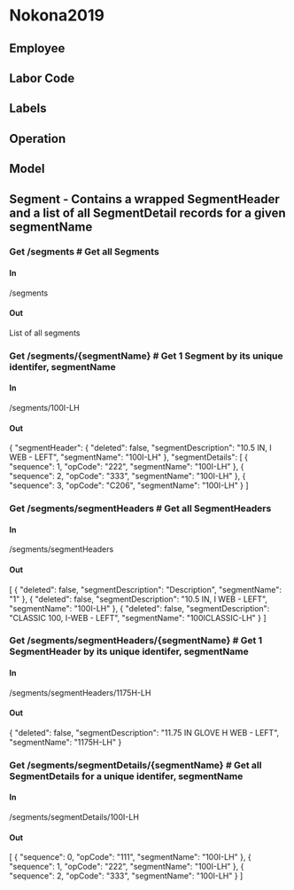 # Nokona2019

## Employee 

## Labor Code

## Labels

## Operation

## Model

## Segment - Contains a wrapped SegmentHeader and a list of all SegmentDetail records for a given segmentName
### Get /segments # Get all Segments
#### In
/segments
#### Out
List of all segments

### Get /segments/{segmentName} # Get 1 Segment by its unique identifer, segmentName
#### In
/segments/100I-LH
#### Out
{
    "segmentHeader": {
        "deleted": false,
        "segmentDescription": "10.5 IN, I WEB - LEFT",
        "segmentName": "100I-LH"
    },
    "segmentDetails": [
        {
            "sequence": 1,
            "opCode": "222",
            "segmentName": "100I-LH"
        },
        {
            "sequence": 2,
            "opCode": "333",
            "segmentName": "100I-LH"
        },
        {
            "sequence": 3,
            "opCode": "C206",
            "segmentName": "100I-LH"
        }
    ]    
        
### Get /segments/segmentHeaders # Get all SegmentHeaders
#### In
/segments/segmentHeaders
#### Out
[
    {
        "deleted": false,
        "segmentDescription": "Description",
        "segmentName": "1"
    },
    {
        "deleted": false,
        "segmentDescription": "10.5 IN, I WEB - LEFT",
        "segmentName": "100I-LH"
    },
    {
        "deleted": false,
        "segmentDescription": "CLASSIC 100, I-WEB - LEFT",
        "segmentName": "100ICLASSIC-LH"
    }
 ]
        
### Get /segments/segmentHeaders/{segmentName} # Get 1 SegmentHeader by its unique identifer, segmentName
#### In
/segments/segmentHeaders/1175H-LH
#### Out
{
    "deleted": false,
    "segmentDescription": "11.75 IN GLOVE H WEB - LEFT",
    "segmentName": "1175H-LH"
}
        
### Get /segments/segmentDetails/{segmentName} # Get all SegmentDetails for a unique identifer, segmentName
#### In
/segments/segmentDetails/100I-LH
#### Out
[
    {
        "sequence": 0,
        "opCode": "111",
        "segmentName": "100I-LH"
    },
    {
        "sequence": 1,
        "opCode": "222",
        "segmentName": "100I-LH"
    },
    {
        "sequence": 2,
        "opCode": "333",
        "segmentName": "100I-LH"
    }
]

